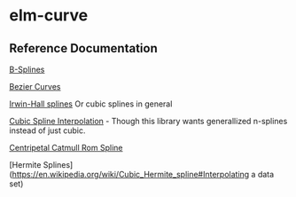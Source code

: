 # elm-curve



## Reference Documentation

[B-Splines](https://en.wikipedia.org/wiki/B-spline)

[Bezier Curves](https://en.wikipedia.org/wiki/B%C3%A9zier_curve)

[Irwin-Hall splines](https://en.wikipedia.org/wiki/Spline_(mathematics)) Or cubic splines in general

[Cubic Spline Interpolation](https://en.wikipedia.org/wiki/Spline_interpolation#Algorithm_to_find_the_interpolating_cubic_spline) - Though this library wants generallized n-splines instead of just cubic.


[Centripetal Catmull Rom Spline](https://en.wikipedia.org/wiki/Centripetal_Catmull%E2%80%93Rom_spline)

[Hermite Splines](https://en.wikipedia.org/wiki/Cubic_Hermite_spline#Interpolating a data set)